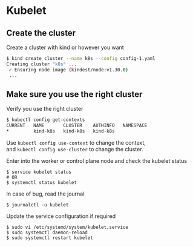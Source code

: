 
# Kubelet

## Create the cluster

Create a cluster with kind or however you want
```sh
$ kind create cluster --name k8s --config config-1.yaml           
Creating cluster "k8s" ...
 ✓ Ensuring node image (kindest/node:v1.30.0)
 ...
```

## Make sure you use the right cluster

Verify you use the right cluster
```sh
$ kubectl config get-contexts
CURRENT   NAME       CLUSTER    AUTHINFO   NAMESPACE
*         kind-k8s   kind-k8s   kind-k8s
```

Use `kubectl config use-context` to change the context,<br>
and `kubectl config use-cluster` to change the cluster.

Enter into the worker or control plane node and check the kubelet status

```console
$ service kubelet status
# OR
$ systemctl status kubelet
```

In case of bug, read the journal
```console
$ journalctl -u kubelet
```

Update the service configuration if required

```console
$ sudo vi /etc/systemd/system/kubelet.service
$ sudo systemctl daemon-reload
$ sudo systemctl restart kubelet
```

